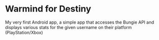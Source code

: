 # Warmind for Destiny

My very first Android app, a simple app that accesses the Bungie API and displays various stats for the given username on their platform (PlayStation/Xbox)
